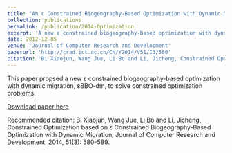 ```yaml
---
title: "An ε Constrained Biogeography-Based Optimization with Dynamic Migration"
collection: publications
permalink: /publication/2014-Optimization
excerpt: 'A new ε constrained biogeography-based optimization with dynamic migration, εBBO-dm, is proposed to solve constrained optimization problems.'
date: 2012-12-05
venue: 'Journal of Computer Research and Development'
paperurl: 'http://crad.ict.ac.cn/CN/Y2014/V51/I3/580'
citation: 'Bi Xiaojun, Wang Jue, Li Bo and Li, Jicheng, Constrained Optimization based on ε Constrained Biogeography-Based Optimization with Dynamic Migration, Journal of Computer Research and Development, 2014, 51(3): 580-589.'
---
```

This paper propsed a new ε constrained biogeography-based optimization with dynamic migration, εBBO-dm, to solve constrained optimization problems.

[Download paper here](http://crad.ict.ac.cn/CN/Y2014/V51/I3/580)

Recommended citation: Bi Xiaojun, Wang Jue, Li Bo and Li, Jicheng, Constrained Optimization based on ε Constrained Biogeography-Based Optimization with Dynamic Migration, Journal of Computer Research and Development, 2014, 51(3): 580-589.
